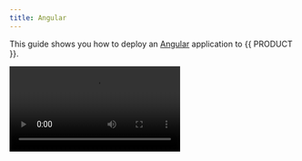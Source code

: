 ```yaml
---
title: Angular
---
```


This guide shows you how to deploy an [Angular](https://angular.io) application to {{ PRODUCT }}.

<Video src="https://www.youtube.com/watch?v=V3qY6ffUNHs" />

## Example {/*example*/}

<ExampleButtons
  title="Angular SSR"
  siteUrl="https://edgio-community-examples-angular-live.layer0-limelight.link/commerce/jacket"
  repoUrl="https://github.com/edgio-docs/edgio-angular-example" 
  deployFromRepo />

## Connector {/*connector*/}

This framework has a connector developed for {{ PRODUCT }}. See [Connectors](/guides/sites_frameworks/connectors) for more information.

<ButtonLink variant="stroke" type="code" withIcon={true} href="https://github.com/edgio-docs/edgio-connectors/tree/main/edgio-angular-connector">
 View the Connector Code
</ButtonLink>

{{ PREREQ }}

## Getting Started {/*getting-started*/}

If you don't already have an Angular application, you can create one using the following steps:

#### 1. Create a new Angular App {/*1-create-a-new-angular-app*/}

```bash
npm install -g @angular/cli
ng new my-{{ PRODUCT_NAME_LOWER }}-angular-app
```

You should now have a working starter app. Run `ng serve` to see the application running on `localhost:4200`.

#### 2. Initializing your Project {/*2-initializing-your-project*/}

Initialize your project for use with {{ PRODUCT }} by running the following command in your project's root directory:

```bash
{{ FULL_CLI_NAME }} init
```

This will automatically add all of the required dependencies and files to your project. These include:

- The `{{ PACKAGE_NAME }}/core` package
- The `{{ PACKAGE_NAME }}/angular` package
- The `{{ PACKAGE_NAME }}/cli` package
- `{{ CONFIG_FILE }}` - Contains various configuration options for {{ PRODUCT }}.
- `routes.js` - A default routes file that sends all requests to the Angular Universal server. Update this file to add caching or proxy some URLs to a different origin.

#### 3. Use the right angular project {/*3-use-the-right-angular-project*/}

If you have several projects and the `defaultProject` as specified in `angular.json` is not the project with the SSR build, specify the correct project with the `ANGULAR_PROJECT` environment variable. For example: `ANGULAR_PROJECT=my-ssr-project {{ FULL_CLI_NAME }} build`.

## Routing {/*routing*/}

The default `routes.js` file created by `{{ FULL_CLI_NAME }} init` sends all requests to Angular server via a fallback route.

```js
// This file was added by {{ FULL_CLI_NAME }} init.
// You should commit this file to source control.

const { Router } = require('@edgio/core/router')
const { angularRoutes } = require('@edgio/angular')

module.exports = new Router().use(angularRoutes)
```

## Caching {/*caching*/}

The easiest way to add edge caching to your Angular app is to add caching routes before the middleware. For example, imagine you have a route `/pages/c/:categoryId`:

```js ins={5-16}
new Router()
  .get('/pages/c/:categoryId', ({ cache }) => {
    cache({
      browser: {
        maxAgeSeconds: 0,
        serviceWorkerSeconds: 60 * 60 * 24,
      },
      edge: {
        maxAgeSeconds: 60 * 60 * 24,
        staleWhileRevalidateSeconds: 60 * 60,
      },
    })
  })
  .use(angularRoutes)
```

## Running Locally {/*running-locally*/}

To test your app locally, run:

```bash
{{ FULL_CLI_NAME }} dev
```

You can do a production build of your app and test it locally using:

```bash
{{ FULL_CLI_NAME }} build && {{ FULL_CLI_NAME }} run --production
```

Setting `--production` runs your app exactly as it will be when deployed to the {{ PRODUCT }} cloud.

If you have several projects and the `defaultProject` in `angular.json` is not the project you would like to deploy, specify the correct project by setting the `ANGULAR_PROJECT` environment variable when running `{{ FULL_CLI_NAME }} run`.

For example:

```bash
ANGULAR_PROJECT=my-project {{ FULL_CLI_NAME }} run --production
```

## Deploying {/*deploying*/}

Deploy your app to the {{ PRODUCT_PLATFORM }} by running the following command in your project's root directory:

```bash
{{ FULL_CLI_NAME }} deploy
```

If you have several projects and the `defaultProject` in `angular.json` is not the project you would like to deploy, specify the correct project by setting the `ANGULAR_PROJECT` environment variable when running `{{ FULL_CLI_NAME }} deploy`.

For example:

```json
ANGULAR_PROJECT=my-project {{ FULL_CLI_NAME }} deploy
```

See [Deployments](/guides/basics/deployments) for more information.
